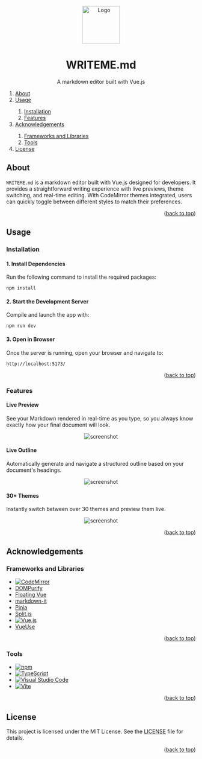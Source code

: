 <a id="top"></a>

<!-- TITLE -->
<div align="center">
  <a href="https://github.com/natebabyak/markdown-editor">
    <img src="https://imgur.com/mwcnUmk.png" alt="Logo" width="100">
  </a>
  <h1>WRITEME.md</h1>
  <p>A markdown editor built with Vue.js</p>
</div>

<!-- TABLE OF CONTENTS -->
<ol>
  <li><a href="#about">About</a></li>
  <li><a href="#usage">Usage</a></li>
  <ol>
    <li><a href="#installation">Installation</a></li>
    <li><a href="#features">Features</a></li>
  </ol>
  <li><a href="#acknowledgements">Acknowledgements</a></li>
  <ol>
    <li><a href="#frameworks-and-libraries">Frameworks and Libraries</a></li>
    <li><a href="#tools">Tools</a></li>
  </ol>
  <li><a href="#license">License</a></li>
</ol>

<!-- ABOUT -->

## About

`WRITEME.md` is a markdown editor built with Vue.js designed for developers. It provides a straightforward writing experience with live previews, theme switching, and real-time editing. With CodeMirror themes integrated, users can quickly toggle between different styles to match their preferences.

<p align="right">(<a href="#top">back to top</a>)</p>

<!-- USAGE -->

## Usage

<!-- INSTALLATION -->

### Installation

#### 1. Install Dependencies

Run the following command to install the required packages:

```
npm install
```

#### 2. Start the Development Server

Compile and launch the app with:

```
npm run dev
```

#### 3. Open in Browser

Once the server is running, open your browser and navigate to:

```
http://localhost:5173/
```

<p align="right">(<a href="#top">back to top</a>)</p>

<!-- FEATURES -->

### Features

#### Live Preview

See your Markdown rendered in real-time as you type, so you always know exactly how your final document will look.

<div align="center">
  <img src="https://imgur.com/nXjP5iZ.png" alt="screenshot">
</div>

#### Live Outline

Automatically generate and navigate a structured outline based on your document's headings.

<div align="center">
  <img src="https://imgur.com/8o7Ag8b.png" alt="screenshot">
</div>

#### 30+ Themes

Instantly switch between over 30 themes and preview them live.

<div align="center">
  <img src="https://imgur.com/NkLu2mc.png" alt="screenshot">
</div>

<p align="right">(<a href="#top">back to top</a>)</p>

<!-- ACKNOWLEDGEMENTS -->

## Acknowledgements

### Frameworks and Libraries

- [![CodeMirror](https://img.shields.io/badge/CodeMirror-D30707?style=for-the-badge&logo=CodeMirror&logoColor=white)](https://codemirror.net/)
- [DOMPurify](https://github.com/cure53/DOMPurify)
- [Floating Vue](https://floating-vue.starpad.dev/)
- [markdown-it](https://github.com/markdown-it/markdown-it)
- [Pinia](https://pinia.vuejs.org/)
- [Split.js](https://split.js.org/)
- [![Vue.js](https://img.shields.io/badge/Vue%20js-35495E?style=for-the-badge&logo=vuedotjs&logoColor=4FC08D)](https://vuejs.org/)
- [VueUse](https://vueuse.org/)

<p align="right">(<a href="#top">back to top</a>)</p>

### Tools

- [![npm](https://img.shields.io/badge/npm-CB3837?style=for-the-badge&logo=npm&logoColor=white)](https://www.npmjs.com/)
- [![TypeScript](https://img.shields.io/badge/TypeScript-007ACC?style=for-the-badge&logo=typescript&logoColor=white)](https://www.typescriptlang.org/)
- [![Visual Studio Code](https://img.shields.io/badge/Visual_Studio_Code-0078D4?style=for-the-badge&logo=visual%20studio%20code&logoColor=white)](https://code.visualstudio.com/)
- [![Vite](https://img.shields.io/badge/Vite-B73BFE?style=for-the-badge&logo=vite&logoColor=FFD62E)](https://vite.dev/)

<p align="right">(<a href="#top">back to top</a>)</p>

<!-- LICENSE -->

## License

This project is licensed under the MIT License. See the [LICENSE](https://github.com/natebabyak/markdown-editor/blob/main/LICENSE) file for details.

<p align="right">(<a href="#top">back to top</a>)</p>
